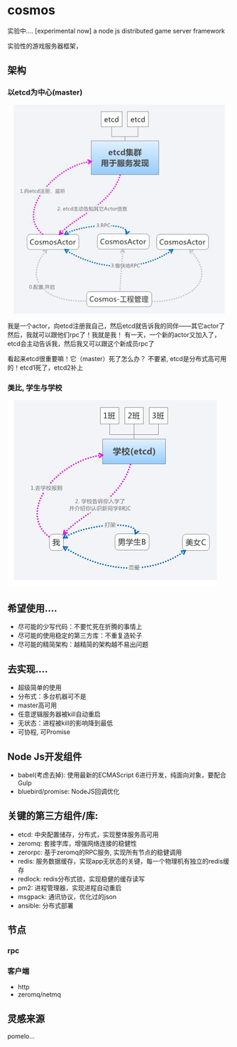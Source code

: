 # cosmos

实验中....
[experimental now]
a node js distributed game server framework


实验性的游戏服务器框架，

## 架构

### 以etcd为中心(master)
![cosmos架构图](./docs/architecture.jpg)

我是一个actor，向etcd注册我自己，然后etcd就告诉我的同伴——其它actor了
然后，我就可以跟他们rpc了！我就是我！
有一天，一个新的actor又加入了，
etcd会主动告诉我，然后我又可以跟这个新成员rpc了

看起来etcd很重要嘛！它（master）死了怎么办？
不要紧, etcd是分布式高可用的！etcd1死了，etcd2补上

### 类比, 学生与学校
![我的学生之旅](./docs/school.jpg)

## 希望使用....

* 尽可能的少写代码：不要忙死在折腾的事情上
* 尽可能的使用稳定的第三方库：不重复造轮子
* 尽可能的精简架构：越精简的架构越不易出问题

## 去实现....

* 超级简单的使用
* 分布式：多台机器可不是
* master高可用
* 任意逻辑服务器被kill自动重启
* 无状态：进程被kill的影响降到最低
* 可协程, 可Promise

## Node Js开发组件

* babel(考虑去掉): 使用最新的ECMAScript 6进行开发，纯面向对象，要配合Gulp
* bluebird/promise: NodeJS回调优化

## 关键的第三方组件/库:

* etcd: 中央配置储存，分布式，实现整体服务高可用
* zeromq: 套接字库，增强网络连接的稳健性
* zerorpc: 基于zeromq的RPC服务, 实现所有节点的稳健调用
* redis: 服务数据缓存，实现app无状态的关键，每一个物理机有独立的redis缓存
* redlock: redis分布式锁，实现稳健的缓存读写
* pm2: 进程管理器，实现进程自动重启
* msgpack: 通讯协议，优化过的json
* ansible: 分布式部署






## 节点

### rpc

### 客户端

* http
* zeromq/netmq



## 灵感来源

pomelo...